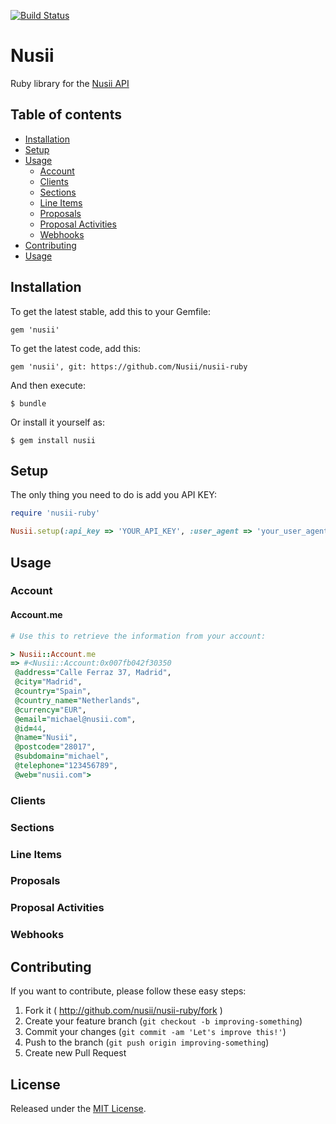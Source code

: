 [![Build Status](https://travis-ci.org/Nusii/nusii-ruby.png)](https://travis-ci.org/Nusii/nusii-ruby)

# Nusii

Ruby library for the [Nusii API](https://developer.nusii.com/#get-all-webhook-endpoints)

## Table of contents

  * [Installation](#installation)
  * [Setup](#setup)
  * [Usage](#usage)
    * [Account](#account)
    * [Clients](#clients)
    * [Sections](#sections)
    * [Line Items](#line-items)
    * [Proposals](#proposals)
    * [Proposal Activities](#proposal-activities)
    * [Webhooks](#webhooks)
  * [Contributing](#contributing)
  * [Usage](#contributing)

## Installation

To get the latest stable, add this to your Gemfile:

    gem 'nusii'

To get the latest code, add this:

    gem 'nusii', git: https://github.com/Nusii/nusii-ruby

And then execute:

    $ bundle

Or install it yourself as:

    $ gem install nusii

## Setup

The only thing you need to do is add you API KEY:

```ruby
require 'nusii-ruby'

Nusii.setup(:api_key => 'YOUR_API_KEY', :user_agent => 'your_user_agent')
```

## Usage

### Account

#### Account.me

```ruby
# Use this to retrieve the information from your account:

> Nusii::Account.me
=> #<Nusii::Account:0x007fb042f30350
 @address="Calle Ferraz 37, Madrid",
 @city="Madrid",
 @country="Spain",
 @country_name="Netherlands",
 @currency="EUR",
 @email="michael@nusii.com",
 @id=44,
 @name="Nusii",
 @postcode="28017",
 @subdomain="michael",
 @telephone="123456789",
 @web="nusii.com">
```

### Clients

### Sections

### Line Items

### Proposals

### Proposal Activities

### Webhooks

## Contributing

If you want to contribute, please follow these easy steps:

1. Fork it ( http://github.com/nusii/nusii-ruby/fork )
2. Create your feature branch (`git checkout -b improving-something`)
3. Commit your changes (`git commit -am 'Let's improve this!'`)
4. Push to the branch (`git push origin improving-something`)
5. Create new Pull Request

## License

Released under the [MIT License](http://opensource.org/licenses/MIT).